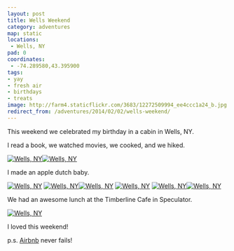 ```yaml
---
layout: post
title: Wells Weekend
category: adventures
map: static
locations:
 - Wells, NY
pad: 0
coordinates:
 - -74.289580,43.395900
tags:
- yay
- fresh air
- birthdays
- treats
image: http://farm4.staticflickr.com/3683/12272509994_ee4ccc1a24_b.jpg
redirect_from: /adventures/2014/02/02/wells-weekend/
---
```



This weekend we celebrated my birthday in a cabin in Wells, NY.

I read a book, we watched movies, we cooked, and we hiked.

<div class="photos">
<a href="http://www.flickr.com/photos/katydecorah/12272509994/" title="Wells, NY by katydecorah, on Flickr"><img src="http://farm4.staticflickr.com/3683/12272509994_ee4ccc1a24_b.jpg" class="img-half" alt="Wells, NY"></a><a href="http://www.flickr.com/photos/katydecorah/12272515164/" title="Wells, NY by katydecorah, on Flickr"><img src="http://farm4.staticflickr.com/3778/12272515164_c154352695_b.jpg" class="img-half" alt="Wells, NY"></a>
</div>

I made an apple dutch baby.

<div class="photos">
<a href="http://www.flickr.com/photos/katydecorah/12272639556/" title="Wells, NY by katydecorah, on Flickr"><img src="http://farm4.staticflickr.com/3717/12272639556_ff5bf3a6f9_b.jpg" alt="Wells, NY"></a>
<a href="http://www.flickr.com/photos/katydecorah/12272526734/" title="Wells, NY by katydecorah, on Flickr"><img src="http://farm8.staticflickr.com/7360/12272526734_f2809e2fe8_b.jpg" class="img-wide" alt="Wells, NY"></a><a href="http://www.flickr.com/photos/katydecorah/12272086095/" title="Wells, NY by katydecorah, on Flickr"><img src="http://farm6.staticflickr.com/5471/12272086095_63ae9a4818_b.jpg" class="img-tall" alt="Wells, NY"></a>
<a href="http://www.flickr.com/photos/katydecorah/12272248493/" title="Wells, NY by katydecorah, on Flickr"><img src="http://farm4.staticflickr.com/3750/12272248493_a9b038a092_b.jpg" alt="Wells, NY"></a>
<a href="http://www.flickr.com/photos/katydecorah/12272258933/" title="Wells, NY by katydecorah, on Flickr"><img src="http://farm6.staticflickr.com/5539/12272258933_ab43268758_b.jpg" class="img-tall" alt="Wells, NY"></a><a href="http://www.flickr.com/photos/katydecorah/12272664036/" title="Wells, NY by katydecorah, on Flickr"><img src="http://farm8.staticflickr.com/7417/12272664036_c37d2ee206_b.jpg" class="img-wide" alt="Wells, NY"></a>
</div>

We had an awesome lunch at the Timberline Cafe in Speculator.

<div class="photos">
<a href="http://www.flickr.com/photos/katydecorah/12272554594/" title="Wells, NY by katydecorah, on Flickr"><img src="http://farm4.staticflickr.com/3747/12272554594_55a460f605_b.jpg" class="pop-out" alt="Wells, NY"></a>
</div>

I loved this weekend!

p.s. [Airbnb](https://www.airbnb.com/) never fails!